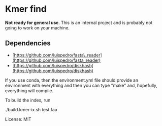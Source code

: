 # Kmer find

**Not ready for general use**. This is an internal project and is probably not
going to work on your machine.

## Dependencies

- [https://github.com/luispedro/fasta\_reader](https://github.com/luispedro/fasta_reader)
- [https://github.com/luispedro/diskhash](https://github.com/luispedro/diskhash)


If you use conda, then the environment.yml file should provide an environment
with everything and then you can type "make" and, hopefully, everything will
compile.

To build the index, run

./build.kmer-ix.sh test.faa

License: MIT
